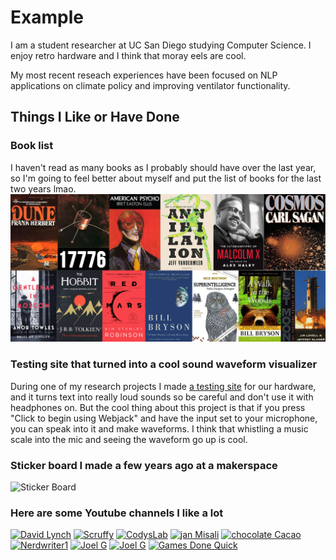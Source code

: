 # Example

I am a student researcher at UC San Diego studying Computer Science.
I enjoy retro hardware and I think that moray eels are cool.

My most recent reseach experiences have been focused on NLP applications
on climate policy and improving ventilator functionality.



## Things I Like or Have Done
### Book list
I haven't read as many books as I probably should have over the last year, so I'm going to feel better about myself and put the list of books for the last two years lmao.
![Books](assets/files/books.png)


### Testing site that turned into a cool sound waveform visualizer
During one of my research projects I made [a testing site](https://rinsworth.github.io/ventilator-site/) for our hardware, and it turns text into really loud sounds so be careful and don't use it with headphones on. But the cool thing about this project is that if you press "Click to begin using Webjack" and have the input set to your microphone, you can speak into it and make waveforms. I think that whistling a music scale into the mic and seeing the waveform go up is cool. 

### Sticker board I made a few years ago at a makerspace
![Sticker Board](https://i.imgur.com/WDCaq87.jpeg)


### Here are some Youtube channels I like a lot
[![David Lynch](https://yt3.ggpht.com/ytc/AKedOLTSPclSanANYlUuffC9TsS_xjyCjQRlz0U7FNUq=s48-c-k-c0x00ffffff-no-rj)](https://youtu.be/nCDIkclODgQ) 
[![Scruffy](https://yt3.ggpht.com/25eUe8b8ljjlbsrez9xTIzHDlOLVjPWczd39v6vPlvUSJ0NwFQHaIdUqLG_bYWCH0GFalaaUdA=s48-c-k-c0x00ffffff-no-rj)](https://youtu.be/NkBXgcN3fXo) 
[![CodysLab](https://yt3.ggpht.com/ytc/AKedOLRpiWnaCHF2ajzz5eNGhB0KTkamMas9nfGvx6KOTw=s48-c-k-c0x00ffffff-no-rj)](https://youtu.be/ufZ4_b422Bk) 
[![jan Misali](https://yt3.ggpht.com/ytc/AKedOLT20AcvAw3P2TJT8P2s-Giz4lgpNjFyh38WNkgvxg=s48-c-k-c0x00ffffff-no-rj)](https://youtu.be/le5uGqHKll8)
[![chocolate Cacao](https://yt3.ggpht.com/ytc/AKedOLQJeHIuB00WNWZvy6BuOBIud3Vj0mZ0dE987JNJsQ=s48-c-k-c0x00ffffff-no-rj)](https://youtu.be/nuhxejWbBPc)
[![Nerdwriter1](https://yt3.ggpht.com/ytc/AKedOLRZkfWjYfFOkAq49ZyxqDd5hZOLqQy7CuBlK9HKvw=s48-c-k-c0x00ffffff-no-rj)](https://youtu.be/AcZ2OY5-TeM)
[![Joel G](https://yt3.ggpht.com/ytc/AKedOLSw7rSQpjGNh2etoe2dm5azSu_mJY1Kgt9ztDH6=s48-c-k-c0x00ffffff-no-rj)](https://youtu.be/Td7CBNu0914)
[![Joel G](https://yt3.ggpht.com/ytc/AKedOLQc3QK8IfOV6IVpHOrL-9N7cp567k4AVoeKg-3PBQ=s48-c-k-c0x00ffffff-no-rj)](https://youtu.be/GyCagepF_T4)
[![Games Done Quick](https://yt3.ggpht.com/ytc/AKedOLSnmCdvMoWpJI9KD5h3HWJGHx2HfWDZiGnFvTrC=s48-c-k-c0x00ffffff-no-rj)](https://youtu.be/YwhQE5k1nLo)

